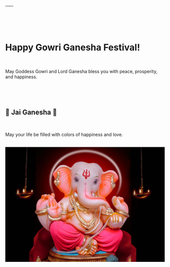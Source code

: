 '''<!DOCTYPE html>'''
<html lang="en">
<head>
    <meta charset="UTF-8">
    <title>Gowri Ganesha Festival Wishes</title>
    <style>
        body {
            background-color: #fff8dc;
            font-family: 'Segoe UI', sans-serif;
            text-align: center;
            padding: 50px;
            color: #4b2e83;
        }

        h1 {
            font-size: 3em;
            color: #d2691e;
        }

        p {
            font-size: 1.5em;
            margin-top: 20px;
        }

        img {
            width: 60%;
            max-width: 400px;
            border-radius: 10px;
            margin-top: 30px;
            box-shadow: 0 4px 8px rgba(0, 0, 0, 0.2);
        }

        h2 {
            margin-top: 40px;
            font-size: 2em;
            color: #c71585;
        }
    </style>
</head>
<body>
    <h1>Happy Gowri Ganesha Festival!</h1>
    <p>May Goddess Gowri and Lord Ganesha bless you with peace, prosperity, and happiness.</p>

    <div>
        <h2>🎉 Jai Ganesha 🌈</h2>
        <p>May your life be filled with colors of happiness and love.</p>
        <img src="https://raw.githubusercontent.com/Sanjay12Gowda/Sanjayn/main/image_search_1501412525321.jpg" alt="Ganesha Festival">
    </div>
</body>
</html>
